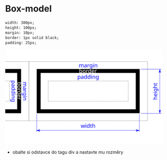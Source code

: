 # Box-model

<pre class="c-text-md fragment" contenteditable><code class="lang-css stretch" data-noescape><span class="fragment">width: 300px;</span>
<span class="fragment">height: 100px;</span>
<span class="fragment">margin: 10px;</span>
<span class="fragment">border: 1px solid black;</span>
<span class="fragment">padding: 25px;</span></code></pre>
<img src="img/box-model.svg" style="border:0 none;box-shadow:none;">


>>>
* obalte si odstavce do tagu div a nastavte mu rozměry

